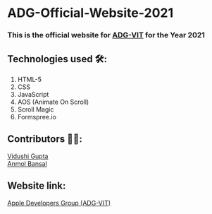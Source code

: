 # ADG-Official-Website-2021

### This is the official website for [ADG-VIT](https://github.com/ADG-VIT) for the Year 2021

## Technologies used 🛠:
1. HTML-5
2. CSS
3. JavaScript
4. AOS (Animate On Scroll)
5. Scroll Magic
6. Formspree.io

## Contributors 👨‍💻:
[Vidushi Gupta](https://github.com/vidushig08)
<br>
[Anmol Bansal](https://github.com/anmolbansal7) 

## Website link:
[Apple Developers Group (ADG-VIT)](https://adgvit.com/)

